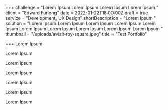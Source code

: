 +++
challenge = "Lorem Ipsum Lorem Ipsum Lorem Ipsum Lorem Ipsum "
client = "Edward Furlong"
date = 2022-01-22T18:00:00Z
draft = true
service = "Development, UX Design"
shortDescription = "Lorem Ipsum "
solution = "Lorem Ipsum Lorem Ipsum Lorem Ipsum Lorem Ipsum Lorem Ipsum Lorem Ipsum Lorem Ipsum Lorem Ipsum Lorem Ipsum Lorem Ipsum "
thumbnail = "/uploads/avizit-roy-square.jpeg"
title = "Test Portfolio"

+++
 Lorem Ipsum

 Lorem Ipsum

 Lorem Ipsum

 Lorem Ipsum

 Lorem Ipsum

 Lorem Ipsum

 Lorem Ipsum
